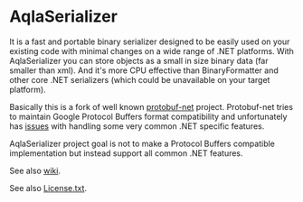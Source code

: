 AqlaSerializer
==============
It is a fast and portable binary serializer designed to be easily used on your existing code with minimal changes on a wide range of .NET platforms. With AqlaSerializer you can store objects as a small in size binary data (far smaller than xml). And it's more CPU effective than BinaryFormatter and other core .NET serializers (which could be unavailable on your target platform).

Basically this is a fork of well known <a href="https://github.com/mgravell/protobuf-net">protobuf-net</a> project. Protobuf-net tries to maintain Google Protocol Buffers format compatibility and unfortunately has <a href="https://github.com/AqlaSolutions/AqlaSerializer/wiki/Comparsion-with-protobuf-net">issues</a> with handling some very common .NET specific features.

AqlaSerializer project goal is not to make a Protocol Buffers compatible implementation but instead support all common .NET features.

See also <a href="https://github.com/AqlaSolutions/AqlaSerializer/wiki">wiki</a>.

See also <a href="https://github.com/AqlaSolutions/AqlaSerializer/blob/master/Licence.txt">License.txt</a>.
